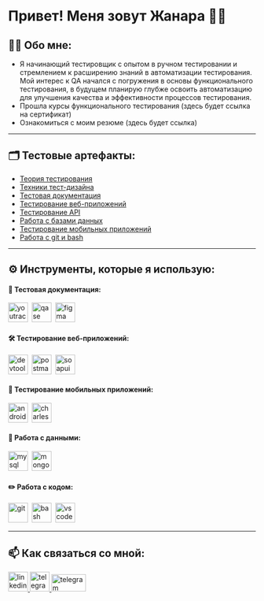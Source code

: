 # Привет! Меня зовут Жанара 🙋‍♀️
## 👩‍💻 Обо мне:

* Я начинающий тестировщик с опытом в ручном тестировании и стремлением к расширению знаний в автоматизации тестирования. 
Мой интерес к QA начался с погружения в основы функционального тестирования, в будущем планирую глубже освоить автоматизацию для улучшения качества и эффективности процессов тестирования.
* Прошла курсы функционального тестирования (здесь будет ссылка на сертификат)
* Ознакомиться с моим резюме (здесь будет ссылка)
---
## 🗂 Тестовые артефакты:
* [Теория тестирования](https://github.com/keneshova14/theory)  
* [Техники тест-дизайна](https://github.com/keneshova14/design)  
* [Тестовая документация](https://github.com/keneshova14/docs)
* [Тестирование веб-приложений](https://github.com/keneshova14/web)
* [Тестирование API](https://github.com/keneshova14/api)
* [Работа с базами данных](https://github.com/keneshova14/database)
* [Тестирование мобильных приложений](https://github.com/keneshova14/mobile)
* [Работа с git и bash](https://github.com/keneshova14/git_bash)
---
## ⚙️ Инструменты, которые я использую:
#### 📁 Тестовая документация:

<div>
  <img src="https://upload.wikimedia.org/wikipedia/commons/thumb/8/8d/YouTrack_Icon.svg/1024px-YouTrack_Icon.svg.png?20200803082248" title="youtrack" alt="youtrack" width="40" height="40"/>&nbsp
  <img src="https://luna1.co/eb0187.png" title="qase" alt="qase" width="40" height="40"/>&nbsp
  <img src="https://cdn.jsdelivr.net/gh/devicons/devicon/icons/figma/figma-original.svg" title="figma" alt="figma" width="40" height="40"/>&nbsp
</div>

#### 🛠 Тестирование веб-приложений:
<div>
  <img src="https://d33wubrfki0l68.cloudfront.net/38b5c953a4667366685d55db55d057c86db1fc54/a0fdc/static/acae6b24d940347661ca901ea07f47c1/chrome-dev-logo-icon.png" title="devtools" alt="devtools" width="40" height="40"/>&nbsp
  <img src="https://seeklogo.com/images/P/postman-logo-0087CA0D15-seeklogo.com.png" title="postman" alt="postman" width="40" height="40"/>&nbsp
  <img src="https://static0.smartbear.co/smartbearbrand/media/images/home/soapui-icon.svg" title="soapui" alt="soapui" width="40" height="40"/>&nbsp
</div>

#### 📱 Тестирование мобильных приложений:
<div>
  <img src="https://cdn.jsdelivr.net/gh/devicons/devicon/icons/androidstudio/androidstudio-original.svg" title="android-studio" alt="android-studio" width="40" height="40"/>&nbsp
  <img src="https://cdn.icon-icons.com/icons2/3053/PNG/512/charles_proxy_macos_bigsur_icon_190302.png" title="charles-proxy" alt="charles-proxy" width="40" height="40"/>&nbsp
</div>

#### 💾 Работа с данными:
<div>
  <img src="https://cdn.jsdelivr.net/gh/devicons/devicon/icons/mysql/mysql-original.svg" title="mysql" alt="mysql" width="40" height="40"/>&nbsp
  <img src="https://cdn.jsdelivr.net/gh/devicons/devicon/icons/mongodb/mongodb-original.svg" title="mongodb" alt="mongodb" width="40" height="40"/>&nbsp
</div>

#### ✏️ Работа с кодом:
<div>
  <img src="https://cdn.jsdelivr.net/gh/devicons/devicon/icons/git/git-original.svg" title="git" alt="git" width="40" height="40"/>&nbsp
  <img src="https://upload.wikimedia.org/wikipedia/commons/thumb/4/4b/Bash_Logo_Colored.svg/1024px-Bash_Logo_Colored.svg.png?20180723054350" title="bash" alt="bash" width="40" height="40"/>&nbsp
  <img src="https://cdn.jsdelivr.net/gh/devicons/devicon/icons/vscode/vscode-original.svg" title="vscode" alt="vscode" width="40" height="40"/>&nbsp
</div>  

---
## 📫 Как связаться со мной:
<div id="badges">
    <a href="https://www.linkedin.com/in/keneshova14/" target="_blank">
      <img src="https://cdn-icons-png.flaticon.com/512/2504/2504799.png" width="40" height="40" alt="linkedin" />
    </a>
    <a href="https://t.me/keneshova14" target="_blank">
      <img src="https://cdn-icons-png.flaticon.com/512/2111/2111646.png" width="40" height="40" alt="telegram" />
    </a>
   <a href="mailto:keneshovajanara@gmail.com" target="_blank">
      <img src="https://img.shields.io/badge/-Gmail-red?style=flat&logo=Gmail&logoColor=white" width="70" height="35" alt="telegram" />
    </a>
  </div>  
